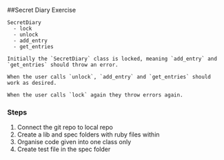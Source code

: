 ##Secret Diary Exercise

```
SecretDiary
  - lock
  - unlock
  - add_entry
  - get_entries

Initially the `SecretDiary` class is locked, meaning `add_entry` and `get_entries` should throw an error.

When the user calls `unlock`, `add_entry` and `get_entries` should work as desired.

When the user calls `lock` again they throw errors again.
```
### Steps

1. Connect the git repo to local repo
2. Create a lib and spec folders with ruby files within
3. Organise code given into one class only
4. Create test file in the spec folder
